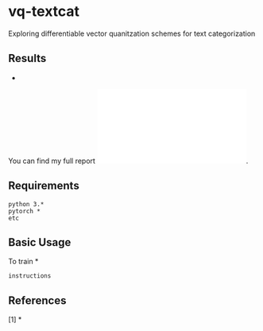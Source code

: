 # vq-textcat
Exploring differentiable vector quanitzation schemes for text categorization 


## Results

*

You can find my full report ![here](docs/report/kohli_ece467_vqtextcat.pdf).

## Requirements
```
python 3.*
pytorch *
etc
```

## Basic Usage
To train *
```
instructions
```

## References
[1] *


